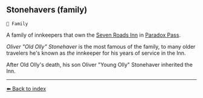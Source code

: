 ## Stonehavers (family)

`🪪 Family`

A family of innkeepers that own the [Seven Roads Inn](../refs/seven_roads_inn.md) in [Paradox Pass](../refs/paradox_pass.md).

_Oliver "Old Olly" Stonehaver_ is the most famous of the family, to many older travelers he's known as *the* innkeeper for his years of service in the Inn.

After Old Olly's death, his son Oliver "Young Olly" Stonehaver inherited the Inn.


----------
[⬅️ Back to index](/index.md#3d30_s)